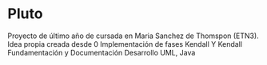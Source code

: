 # Pluto
Proyecto de último año de cursada en Maria Sanchez de Thomspon (ETN3).
Idea propia creada desde 0
Implementación de fases Kendall Y Kendall
Fundamentación y Documentación
Desarrollo UML, Java
